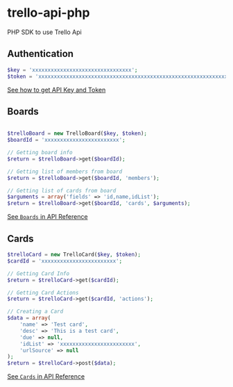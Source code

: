 # trello-api-php
PHP SDK to use Trello Api

## Authentication
```php
$key = 'xxxxxxxxxxxxxxxxxxxxxxxxxxxxxxxx';
$token = 'xxxxxxxxxxxxxxxxxxxxxxxxxxxxxxxxxxxxxxxxxxxxxxxxxxxxxxxxxxxxxxxx';
```
[See how to get API Key and Token](get-key-token.md)

## Boards
```php

$trelloBoard = new TrelloBoard($key, $token);
$boardId = 'xxxxxxxxxxxxxxxxxxxxxxxx';

// Getting board info
$return = $trelloBoard->get($boardId);

// Getting list of members from board
$return = $trelloBoard->get($boardId, 'members');

// Getting list of cards from board
$arguments = array('fields' => 'id,name,idList');
$return = $trelloBoard->get($boardId, 'cards', $arguments);
```

[See `Boards` in API Reference](https://developers.trello.com/advanced-reference/board)

## Cards
```php
$trelloCard = new TrelloCard($key, $token);
$cardId = 'xxxxxxxxxxxxxxxxxxxxxxxx';

// Getting Card Info
$return = $trelloCard->get($cardId);

// Getting Card Actions
$return = $trelloCard->get($cardId, 'actions');

// Creating a Card
$data = array(
    'name' => 'Test card',
    'desc' => 'This is a test card',
    'due' => null,
    'idList' => 'xxxxxxxxxxxxxxxxxxxxxxxx',
    'urlSource' => null
);
$return = $trelloCard->post($data);
```

[See `Cards` in API Reference](https://developers.trello.com/advanced-reference/card)
